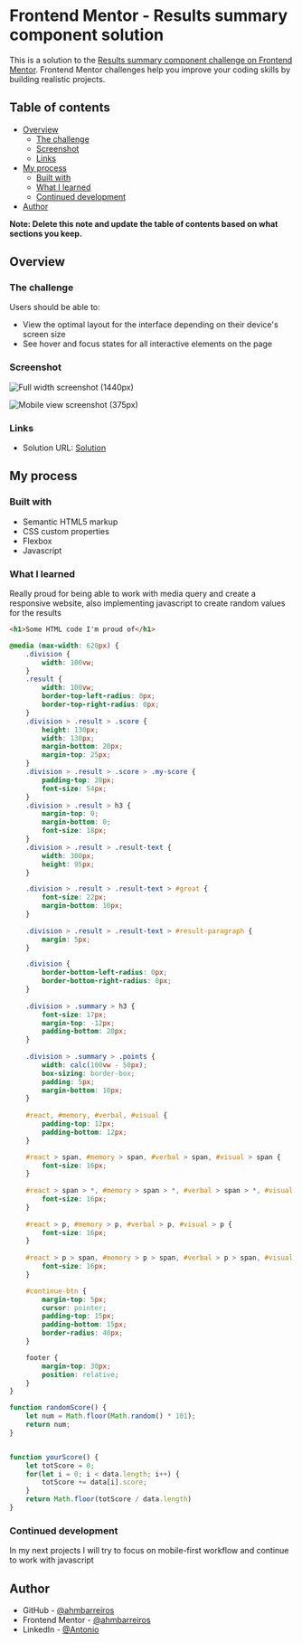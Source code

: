 # Frontend Mentor - Results summary component solution

This is a solution to the [Results summary component challenge on Frontend Mentor](https://www.frontendmentor.io/challenges/results-summary-component-CE_K6s0maV). Frontend Mentor challenges help you improve your coding skills by building realistic projects. 

## Table of contents

- [Overview](#overview)
  - [The challenge](#the-challenge)
  - [Screenshot](#screenshot)
  - [Links](#links)
- [My process](#my-process)
  - [Built with](#built-with)
  - [What I learned](#what-i-learned)
  - [Continued development](#continued-development)
- [Author](#author)

**Note: Delete this note and update the table of contents based on what sections you keep.**

## Overview

### The challenge

Users should be able to:

- View the optimal layout for the interface depending on their device's screen size
- See hover and focus states for all interactive elements on the page

### Screenshot

![Full width screenshot (1440px)](./assets/images/full-width.png)

![Mobile view screenshot (375px)](./assets/images/mobile.png)

### Links

- Solution URL: [Solution](https://ahmbarreiros.github.io/results-summary-component-main/)

## My process

### Built with

- Semantic HTML5 markup
- CSS custom properties
- Flexbox
- Javascript

### What I learned

Really proud for being able to work with media query and create a responsive website, also implementing javascript to create random values for the results

```html
<h1>Some HTML code I'm proud of</h1>
```
```css
@media (max-width: 620px) {
    .division {
        width: 100vw;
    }
    .result {
        width: 100vw;
        border-top-left-radius: 0px;
        border-top-right-radius: 0px;
    }
    .division > .result > .score {
        height: 130px;
        width: 130px;
        margin-bottom: 20px;
        margin-top: 25px;
    }
    .division > .result > .score > .my-score {
        padding-top: 20px;
        font-size: 54px;
    }
    .division > .result > h3 {
        margin-top: 0;
        margin-bottom: 0;
        font-size: 18px;
    }
    .division > .result > .result-text {
        width: 300px;
        height: 95px;
    }

    .division > .result > .result-text > #great {
        font-size: 22px;
        margin-bottom: 10px;
    }
    
    .division > .result > .result-text > #result-paragraph {
        margin: 5px;
    }

    .division {
        border-bottom-left-radius: 0px;
        border-bottom-right-radius: 0px;
    }
    
    .division > .summary > h3 {
        font-size: 17px;
        margin-top: -12px;
        padding-bottom: 20px;
    }
    
    .division > .summary > .points {
        width: calc(100vw - 50px);
        box-sizing: border-box;
        padding: 5px;
        margin-bottom: 10px;
    }
    
    #react, #memory, #verbal, #visual {
        padding-top: 12px;
        padding-bottom: 12px;
    }

    #react > span, #memory > span, #verbal > span, #visual > span {
        font-size: 16px;
    }
    
    #react > span > *, #memory > span > *, #verbal > span > *, #visual > span > * {
        font-size: 16px;
    }
    
    #react > p, #memory > p, #verbal > p, #visual > p {
        font-size: 16px;
    }
    
    #react > p > span, #memory > p > span, #verbal > p > span, #visual > p > span {
        font-size: 16px;
    }

    #continue-btn {
        margin-top: 5px;
        cursor: pointer;
        padding-top: 15px;
        padding-bottom: 15px;
        border-radius: 40px;
    }

    footer {
        margin-top: 30px;
        position: relative;
    }
}
```
```js
function randomScore() {
    let num = Math.floor(Math.random() * 101);
    return num;
}


function yourScore() {
    let totScore = 0;
    for(let i = 0; i < data.length; i++) {
        totScore += data[i].score;
    }
    return Math.floor(totScore / data.length)
}
```
### Continued development

In my next projects I will try to focus on mobile-first workflow and continue to work with javascript

## Author

- GitHub - [@ahmbarreiros](https://github.com/ahmbarreiros)
- Frontend Mentor - [@ahmbarreiros](https://www.frontendmentor.io/profile/ahmbarreiros)
- LinkedIn - [@Antonio](https://www.linkedin.com/in/ant%C3%B4nio-henrique-0aa9a2242/)